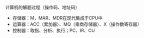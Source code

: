 计算机的解题过程（操作码、地址码）
- 存储器：M，MAR、MDR在现代集成于CPU中
- 运算器：ACC（累加器）、MQ（乘商存储器）、X（操作数寄存器）
- 控制器：取指、分析、执行；PC、IR、CU

